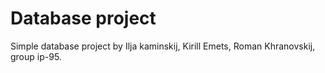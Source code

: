 # Database project
Simple database project by Ilja kaminskij, Kirill Emets, Roman Khranovskij, group ip-95.
